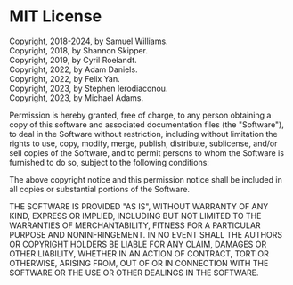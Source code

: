 # MIT License

Copyright, 2018-2024, by Samuel Williams.  
Copyright, 2018, by Shannon Skipper.  
Copyright, 2019, by Cyril Roelandt.  
Copyright, 2022, by Adam Daniels.  
Copyright, 2022, by Felix Yan.  
Copyright, 2023, by Stephen Ierodiaconou.  
Copyright, 2023, by Michael Adams.  

Permission is hereby granted, free of charge, to any person obtaining a copy
of this software and associated documentation files (the "Software"), to deal
in the Software without restriction, including without limitation the rights
to use, copy, modify, merge, publish, distribute, sublicense, and/or sell
copies of the Software, and to permit persons to whom the Software is
furnished to do so, subject to the following conditions:

The above copyright notice and this permission notice shall be included in all
copies or substantial portions of the Software.

THE SOFTWARE IS PROVIDED "AS IS", WITHOUT WARRANTY OF ANY KIND, EXPRESS OR
IMPLIED, INCLUDING BUT NOT LIMITED TO THE WARRANTIES OF MERCHANTABILITY,
FITNESS FOR A PARTICULAR PURPOSE AND NONINFRINGEMENT. IN NO EVENT SHALL THE
AUTHORS OR COPYRIGHT HOLDERS BE LIABLE FOR ANY CLAIM, DAMAGES OR OTHER
LIABILITY, WHETHER IN AN ACTION OF CONTRACT, TORT OR OTHERWISE, ARISING FROM,
OUT OF OR IN CONNECTION WITH THE SOFTWARE OR THE USE OR OTHER DEALINGS IN THE
SOFTWARE.
